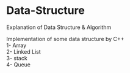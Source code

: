 # Data-Structure
Explanation of Data Structure & Algorithm

Implementation of some data structure by C++ \
1- Array\
2- Linked List\
3- stack \
4- Queue
